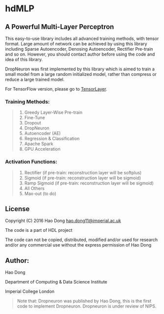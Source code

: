 # hdMLP
## A Powerful Multi-Layer Perceptron 
This easy-to-use library includes all advanced training methods, with tensor format. Large amount of network can be achieved by using this library including Sparse Autoencoder, Denosing Autoencoder, Rectifier Pre-train and so on. However, you should contact author before using the code and idea of this library.

DropNeuron was first implemented by this library which is aimed to train a small model from a large random initialized model, rather than 
compress or reduce a large trained model.

For TensorFlow version, please go to [TensorLayer](https://github.com/zsdonghao/tensorlayer#Overview).

 
### Training Methods:
> 1. Greedy Layer-Wise Pre-train
> 2. Fine-Tune
> 3. Dropout
> 4. DropNeuron
> 5. Autoencoder (AE)
> 6. Regression & Classification
> 7. Apache Spark
> 8. GPU Acceleration

### Activation Functions:
> 1. Rectifier	(if pre-train: reconstruction layer will be softplus)
> 2. Sigmoid		(if pre-train: reconstruction layer will be sigmoid)
> 3. Ramp Sigmoid  (if pre-train: reconstruction layer will be sigmoid)
> 4. All Others
> 5. Max-out (to do)

## License
Copyright (C) 2016 Hao Dong <hao.dong11@imperial.ac.uk> 

The code is a part of HDL project

The code can not be copied, distributed, modified and/or used for research and/or any commercial use without the express permission of Hao Dong


## Author:
Hao Dong 

Department of Computing & Data Science Institute
 
Imperial College London

> Note that: Dropneuron was published by Hao Dong, this is the first code to implement Dropneuron. Dropneuron is under review of NIPS.